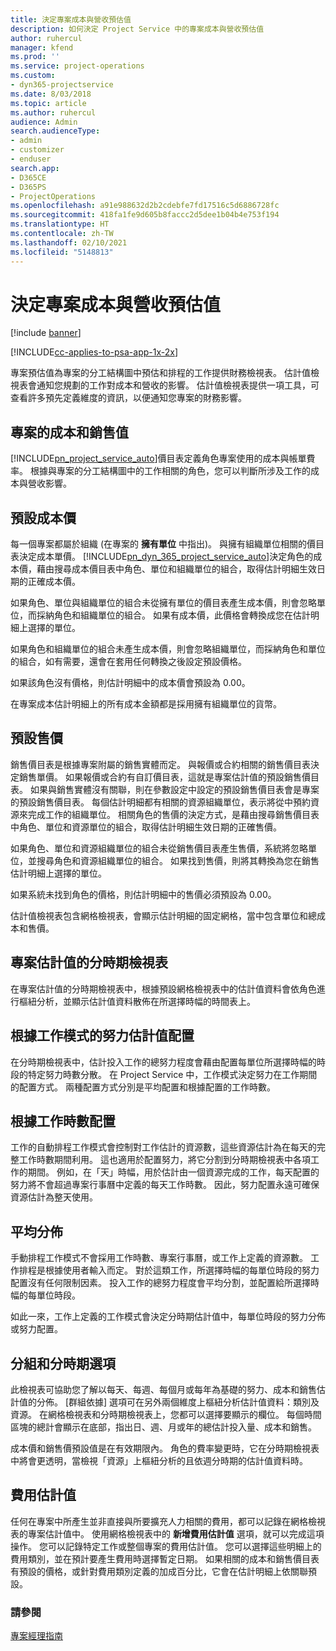 ```yaml
---
title: 決定專案成本與營收預估值
description: 如何決定 Project Service 中的專案成本與營收預估值
author: ruhercul
manager: kfend
ms.prod: ''
ms.service: project-operations
ms.custom:
- dyn365-projectservice
ms.date: 8/03/2018
ms.topic: article
ms.author: ruhercul
audience: Admin
search.audienceType:
- admin
- customizer
- enduser
search.app:
- D365CE
- D365PS
- ProjectOperations
ms.openlocfilehash: a91e988632d2b2cdebfe7fd17516c5d6886728fc
ms.sourcegitcommit: 418fa1fe9d605b8faccc2d5dee1b04b4e753f194
ms.translationtype: HT
ms.contentlocale: zh-TW
ms.lasthandoff: 02/10/2021
ms.locfileid: "5148813"
---
```

# <a name="determine-project-cost-and-revenue-estimates"></a>決定專案成本與營收預估值 

[!include [banner](../includes/psa-now-project-operations.md)]

[!INCLUDE[cc-applies-to-psa-app-1x-2x](../includes/cc-applies-to-psa-app-1x-2x.md)]

專案預估值為專案的分工結構圖中預估和排程的工作提供財務檢視表。 估計值檢視表會通知您規劃的工作對成本和營收的影響。 估計值檢視表提供一項工具，可查看許多預先定義維度的資訊，以便通知您專案的財務影響。  
  
## <a name="cost-and-sales-value-of-the-project"></a>專案的成本和銷售值  
[!INCLUDE[pn_project_service_auto](../includes/pn-project-service-auto.md)]價目表定義角色專案使用的成本與帳單費率。 根據與專案的分工結構圖中的工作相關的角色，您可以判斷所涉及工作的成本與營收影響。  
  
## <a name="cost-price-defaulting"></a>預設成本價  
每一個專案都屬於組織 (在專案的 **擁有單位** 中指出)。 與擁有組織單位相關的價目表決定成本單價。 [!INCLUDE[pn_dyn_365_project_service_auto](../includes/pn-dyn-365-project-service-auto.md)]決定角色的成本價，藉由搜尋成本價目表中角色、單位和組織單位的組合，取得估計明細生效日期的正確成本價。  
  
如果角色、單位與組織單位的組合未從擁有單位的價目表產生成本價，則會忽略單位，而採納角色和組織單位的組合。 如果有成本價，此價格會轉換成您在估計明細上選擇的單位。  
  
如果角色和組織單位的組合未產生成本價，則會忽略組織單位，而採納角色和單位的組合，如有需要，還會在套用任何轉換之後設定預設價格。  
  
 如果該角色沒有價格，則估計明細中的成本價會預設為 0.00。  
  
 在專案成本估計明細上的所有成本金額都是採用擁有組織單位的貨幣。  
  
## <a name="sales-price-defaulting"></a>預設售價  
銷售價目表是根據專案附屬的銷售實體而定。 與報價或合約相關的銷售價目表決定銷售單價。 如果報價或合約有自訂價目表，這就是專案估計值的預設銷售價目表。 如果與銷售實體沒有關聯，則在參數設定中設定的預設銷售價目表會是專案的預設銷售價目表。 每個估計明細都有相關的資源組織單位，表示將從中預約資源來完成工作的組織單位。 相關角色的售價的決定方式，是藉由搜尋銷售價目表中角色、單位和資源單位的組合，取得估計明細生效日期的正確售價。  
  
如果角色、單位和資源組織單位的組合未從銷售價目表產生售價，系統將忽略單位，並搜尋角色和資源組織單位的組合。 如果找到售價，則將其轉換為您在銷售估計明細上選擇的單位。  
  
如果系統未找到角色的價格，則估計明細中的售價必須預設為 0.00。  
  
估計值檢視表包含網格檢視表，會顯示估計明細的固定網格，當中包含單位和總成本和售價。  
  
## <a name="time-phased-view-of-project-estimates"></a>專案估計值的分時期檢視表  
在專案估計值的分時期檢視表中，根據預設網格檢視表中的估計值資料會依角色進行樞紐分析，並顯示估計值資料散佈在所選擇時幅的時間表上。  
  
## <a name="effort-estimate-allocation-based-on-task-mode"></a>根據工作模式的努力估計值配置  
在分時期檢視表中，估計投入工作的總努力程度會藉由配置每單位所選擇時幅的時段的特定努力時數分散。 在 Project Service 中，工作模式決定努力在工作期間的配置方式。 兩種配置方式分別是平均配置和根據配置的工作時數。 
  
## <a name="work-hours-based-allocation"></a>根據工作時數配置  
工作的自動排程工作模式會控制對工作估計的資源數，這些資源估計為在每天的完整工作時數期間利用。 這也適用於配置努力，將它分割到分時期檢視表中各項工作的期間。 例如，在「天」時幅，用於估計由一個資源完成的工作，每天配置的努力將不會超過專案行事曆中定義的每天工作時數。 因此，努力配置永遠可確保資源估計為整天使用。  
  
## <a name="even-distribution"></a>平均分佈  
手動排程工作模式不會採用工作時數、專案行事曆，或工作上定義的資源數。 工作排程是根據使用者輸入而定。 對於這類工作，所選擇時幅的每單位時段的努力配置沒有任何限制因素。 投入工作的總努力程度會平均分割，並配置給所選擇時幅的每單位時段。  
  
如此一來，工作上定義的工作模式會決定分時期估計值中，每單位時段的努力分佈或努力配置。  
  
## <a name="grouping-and-time-phasing-options"></a>分組和分時期選項  
此檢視表可協助您了解以每天、每週、每個月或每年為基礎的努力、成本和銷售估計值的分佈。 [群組依據] 選項可在另外兩個維度上樞紐分析估計值資料：類別及資源。 在網格檢視表和分時期檢視表上，您都可以選擇要顯示的欄位。 每個時間區塊的總計會顯示在底部，指出日、週、月或年的總估計投入量、成本和銷售。  
  
成本價和銷售價預設值是在有效期限內。 角色的費率變更時，它在分時期檢視表中將會更透明，當檢視「資源」上樞紐分析的且依週分時期的估計值資料時。  
  
## <a name="expense-estimates"></a>費用估計值  
任何在專案中所產生並非直接與所要擴充人力相關的費用，都可以記錄在網格檢視表的專案估計值中。 使用網格檢視表中的 **新增費用估計值** 選項，就可以完成這項操作。 您可以記錄特定工作或整個專案的費用估計值。 您可以選擇這些明細上的費用類別，並在預計要產生費用時選擇暫定日期。 如果相關的成本和銷售價目表有預設的價格，或針對費用類別定義的加成百分比，它會在估計明細上依關聯預設。  
  
### <a name="see-also"></a>請參閱  
 [專案經理指南](../psa/project-manager-guide.md)
